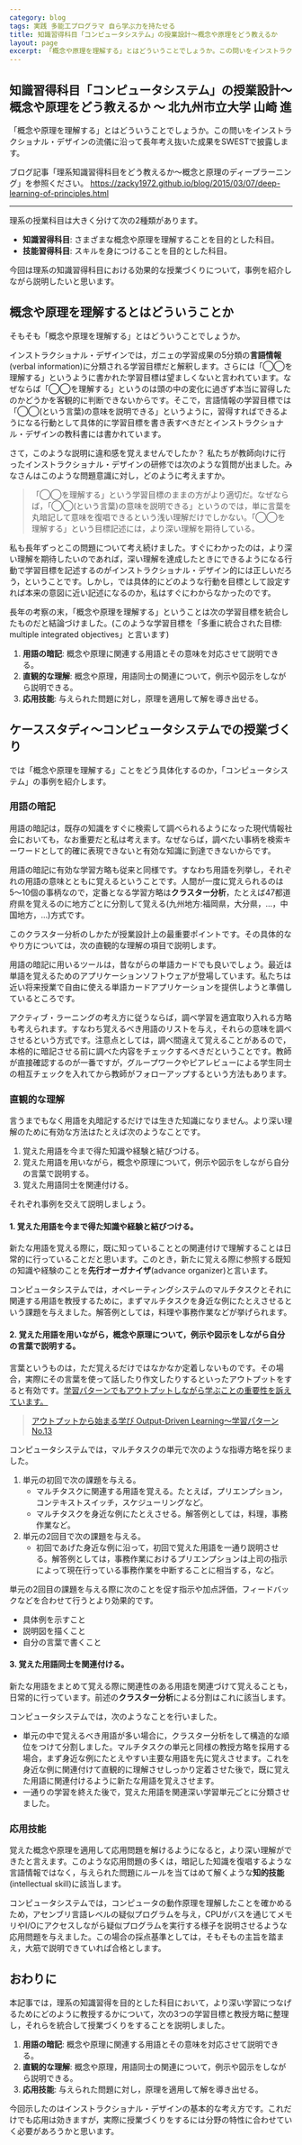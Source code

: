 ```yaml
---
category: blog
tags: 実践 多能工プログラマ 自ら学ぶ力を持たせる
title: 知識習得科目「コンピュータシステム」の授業設計〜概念や原理をどう教えるか
layout: page
excerpt: 「概念や原理を理解する」とはどういうことでしょうか。この問いをインストラクショナル・デザインの流儀に沿って長年考え抜いた成果をSWESTで披露します。
---
```

## 知識習得科目「コンピュータシステム」の授業設計〜概念や原理をどう教えるか 〜 北九州市立大学 山崎 進

「概念や原理を理解する」とはどういうことでしょうか。この問いをインストラクショナル・デザインの流儀に沿って長年考え抜いた成果をSWESTで披露します。

ブログ記事「理系知識習得科目をどう教えるか〜概念と原理のディープラーニング」を参照ください。
https://zacky1972.github.io/blog/2015/03/07/deep-learning-of-principles.html

---

理系の授業科目は大きく分けて次の2種類があります。

* **知識習得科目**: さまざまな概念や原理を理解することを目的とした科目。
* **技能習得科目**: スキルを身につけることを目的とした科目。

今回は理系の知識習得科目における効果的な授業づくりについて，事例を紹介しながら説明したいと思います。

## 概念や原理を理解するとはどういうことか

そもそも「概念や原理を理解する」とはどういうことでしょうか。

インストラクショナル・デザインでは，ガニェの学習成果の5分類の**言語情報**(verbal information)に分類される学習目標だと解釈します。さらには「◯◯を理解する」というように書かれた学習目標は望ましくないと言われています。なぜならば「◯◯を理解する」というのは頭の中の変化に過ぎず本当に習得したのかどうかを客観的に判断できないからです。そこで，言語情報の学習目標では「◯◯(という言葉)の意味を説明できる」というように，習得すればできるようになる行動として具体的に学習目標を書き表すべきだとインストラクショナル・デザインの教科書には書かれています。

さて，このような説明に違和感を覚えませんでしたか？ 私たちが教師向けに行ったインストラクショナル・デザインの研修では次のような質問が出ました。みなさんはこのような問題意識に対し，どのように考えますか。

> 「◯◯を理解する」という学習目標のままの方がより適切だ。なぜならば，「◯◯(という言葉)の意味を説明できる」というのでは，単に言葉を丸暗記して意味を復唱できるという浅い理解だけでしかない。「◯◯を理解する」という目標記述には，より深い理解を期待している。

私も長年ずっとこの問題について考え続けました。すぐにわかったのは，より深い理解を期待したいのであれば，深い理解を達成したときにできるようになる行動で学習目標を記述するのがインストラクショナル・デザイン的には正しいだろう，ということです。しかし，では具体的にどのような行動を目標として設定すれば本来の意図に近い記述になるのか，私はすぐにわからなかったのです。

長年の考察の末，「概念や原理を理解する」ということは次の学習目標を統合したものだと結論づけました。(このような学習目標を「多重に統合された目標: multiple integrated objectives」と言います)

1. **用語の暗記**: 概念や原理に関連する用語とその意味を対応させて説明できる。
2. **直観的な理解**: 概念や原理，用語同士の関連について，例示や図示をしながら説明できる。
3. **応用技能**: 与えられた問題に対し，原理を適用して解を導き出せる。

## ケーススタディ〜コンピュータシステムでの授業づくり

では「概念や原理を理解する」ことをどう具体化するのか，「コンピュータシステム」の事例を紹介します。

### 用語の暗記

用語の暗記は，既存の知識をすぐに検索して調べられるようになった現代情報社会においても，なお重要だと私は考えます。なぜならば，調べたい事柄を検索キーワードとして的確に表現できないと有効な知識に到達できないからです。

用語の暗記に有効な学習方略も従来と同様です。すなわち用語を列挙し，それぞれの用語の意味とともに覚えるということです。人間が一度に覚えられるのは5〜10個の事柄なので，定番となる学習方略は**クラスター分析**，たとえば47都道府県を覚えるのに地方ごとに分割して覚える(九州地方:福岡県，大分県，...，中国地方，...)方式です。

このクラスター分析のしかたが授業設計上の最重要ポイントです。その具体的なやり方については，次の直観的な理解の項目で説明します。

用語の暗記に用いるツールは，昔ながらの単語カードでも良いでしょう。最近は単語を覚えるためのアプリケーションソフトウェアが登場しています。私たちは近い将来授業で自由に使える単語カードアプリケーションを提供しようと準備しているところです。

アクティブ・ラーニングの考え方に従うならば，調べ学習を適宜取り入れる方略も考えられます。すなわち覚えるべき用語のリストを与え，それらの意味を調べさせるという方式です。注意点としては，調べ間違えて覚えることがあるので，本格的に暗記させる前に調べた内容をチェックするべきだということです。教師が直接確認するのが一番ですが，グループワークやピアレビューによる学生同士の相互チェックを入れてから教師がフォローアップするという方法もあります。

### 直観的な理解

言うまでもなく用語を丸暗記するだけでは生きた知識になりません。より深い理解のために有効な方法はたとえば次のようなことです。

1. 覚えた用語を今まで得た知識や経験と結びつける。
2. 覚えた用語を用いながら，概念や原理について，例示や図示をしながら自分の言葉で説明する。
3. 覚えた用語同士を関連付ける。

それぞれ事例を交えて説明しましょう。

#### 1. 覚えた用語を今まで得た知識や経験と結びつける。

新たな用語を覚える際に，既に知っていることとの関連付けで理解することは日常的に行っていることだと思います。このとき，新たに覚える際に参照する既知の知識や経験のことを**先行オーガナイザ**(advance organizer)と言います。

コンピュータシステムでは，オペレーティングシステムのマルチタスクとそれに関連する用語を教授するために，まずマルチタスクを身近な例にたとえさせるという課題を与えました。解答例としては，料理や事務作業などが挙げられます。

#### 2. 覚えた用語を用いながら，概念や原理について，例示や図示をしながら自分の言葉で説明する。

言葉というものは，ただ覚えるだけではなかなか定着しないものです。その場合，実際にその言葉を使って話したり作文したりするといったアウトプットをすると有効です。[学習パターンでもアウトプットしながら学ぶことの重要性を訴えています。](http://learningpatterns.sfc.keio.ac.jp/LearningPattern_No13.html)

> [アウトプットから始まる学び Output-Driven Learning〜学習パターン No.13](http://learningpatterns.sfc.keio.ac.jp/LearningPattern_No13.html)

コンピュータシステムでは，マルチタスクの単元で次のような指導方略を採りました。

1. 単元の初回で次の課題を与える。
	* マルチタスクに関連する用語を覚える。たとえば，プリエンプション，コンテキストスイッチ，スケジューリングなど。
	* マルチタスクを身近な例にたとえさせる。解答例としては，料理，事務作業など。
2. 単元の2回目で次の課題を与える。
	* 初回であげた身近な例に沿って，初回で覚えた用語を一通り説明させる。解答例としては，事務作業におけるプリエンプションは上司の指示によって現在行っている事務作業を中断することに相当する，など。

単元の2回目の課題を与える際に次のことを促す指示や加点評価，フィードバックなどを合わせて行うとより効果的です。

* 具体例を示すこと
* 説明図を描くこと
* 自分の言葉で書くこと

#### 3. 覚えた用語同士を関連付ける。

新たな用語をまとめて覚える際に関連性のある用語を関連づけて覚えることも，日常的に行っています。前述の**クラスター分析**による分割はこれに該当します。

コンピュータシステムでは，次のようなことを行いました。

* 単元の中で覚えるべき用語が多い場合に，クラスター分析をして構造的な順位をつけて分割しました。マルチタスクの単元と同様の教授方略を採用する場合，まず身近な例にたとえやすい主要な用語を先に覚えさせます。これを身近な例に関連付けて直観的に理解させしっかり定着させた後で，既に覚えた用語に関連付けるように新たな用語を覚えさせます。
* 一通りの学習を終えた後で，覚えた用語を関連深い学習単元ごとに分類させました。

### 応用技能

覚えた概念や原理を適用して応用問題を解けるようになると，より深い理解ができたと言えます。このような応用問題の多くは，暗記した知識を復唱するような言語情報ではなく，与えられた問題にルールを当てはめて解くような**知的技能**(intellectual skill)に該当します。

コンピュータシステムでは，コンピュータの動作原理を理解したことを確かめるため，アセンブリ言語レベルの疑似プログラムを与え，CPUがバスを通じてメモリやI/Oにアクセスしながら疑似プログラムを実行する様子を説明させるような応用問題を与えました。この場合の採点基準としては，そもそもの主旨を踏まえ，大筋で説明できていれば合格とします。

## おわりに

本記事では，理系の知識習得を目的とした科目において，より深い学習につなげるためにどのように教授するかについて，次の3つの学習目標と教授方略に整理し，それらを統合して授業づくりをすることを説明しました。

1. **用語の暗記**: 概念や原理に関連する用語とその意味を対応させて説明できる。
2. **直観的な理解**: 概念や原理，用語同士の関連について，例示や図示をしながら説明できる。
3. **応用技能**: 与えられた問題に対し，原理を適用して解を導き出せる。

今回示したのはインストラクショナル・デザインの基本的な考え方です。これだけでも応用は効きますが，実際に授業づくりをするには分野の特性に合わせていく必要があろうかと思います。

